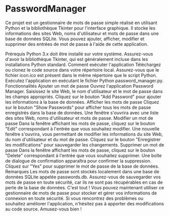 # PasswordManager

Ce projet est un gestionnaire de mots de passe simple réalisé en utilisant Python et la bibliothèque Tkinter pour l'interface graphique. Il stocke les informations des sites Web, noms d'utilisateur et mots de passe dans une base de données SQLite. Vous pouvez ajouter, afficher, modifier et supprimer des entrées de mot de passe à l'aide de cette application.

Prérequis
Python 3.x doit être installé sur votre système.
Assurez-vous d'avoir la bibliothèque Tkinter, qui est généralement incluse dans les installations Python standard.
Comment exécuter l'application
Téléchargez ou clonez le code source dans votre répertoire local.
Assurez-vous que le fichier icon.ico est présent dans le même répertoire que le script Python.
Exécutez l'application en exécutant le fichier Python password_manager.py.
Fonctionnalités
Ajouter un mot de passe
Ouvrez l'application Password Manager.
Saisissez le site Web, le nom d'utilisateur et le mot de passe dans les champs appropriés.
Cliquez sur le bouton "Add Password" pour ajouter les informations à la base de données.
Afficher les mots de passe
Cliquez sur le bouton "Show Passwords" pour afficher tous les mots de passe enregistrés dans la base de données.
Une fenêtre s'ouvrira avec une liste des sites Web, noms d'utilisateur et mots de passe.
Modifier un mot de passe
Dans la fenêtre affichant les mots de passe, cliquez sur le bouton "Edit" correspondant à l'entrée que vous souhaitez modifier.
Une nouvelle fenêtre s'ouvrira, vous permettant de modifier les informations du site Web, du nom d'utilisateur et du mot de passe.
Cliquez sur le bouton "Enregistrer les modifications" pour sauvegarder les changements.
Supprimer un mot de passe
Dans la fenêtre affichant les mots de passe, cliquez sur le bouton "Delete" correspondant à l'entrée que vous souhaitez supprimer.
Une boîte de dialogue de confirmation apparaîtra pour confirmer la suppression.
Cliquez sur "Yes" pour supprimer le mot de passe de la base de données.
Remarques
Les mots de passe sont stockés localement dans une base de données SQLite appelée passwords.db.
Assurez-vous de sauvegarder vos mots de passe en toute sécurité, car ils ne sont pas récupérables en cas de perte de la base de données.
C'est tout ! Vous pouvez maintenant utiliser ce gestionnaire de mots de passe pour stocker et gérer vos informations de connexion en toute sécurité. Si vous rencontrez des problèmes ou souhaitez améliorer l'application, n'hésitez pas à apporter des modifications au code source. Amusez-vous bien !
